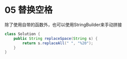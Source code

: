 # 05 替换空格

除了使用自带的函数外，也可以使用StringBuilder来手动拼接

```java
class Solution {
    public String replaceSpace(String s) {
        return s.replaceAll(" ", "%20");
    }
}
```